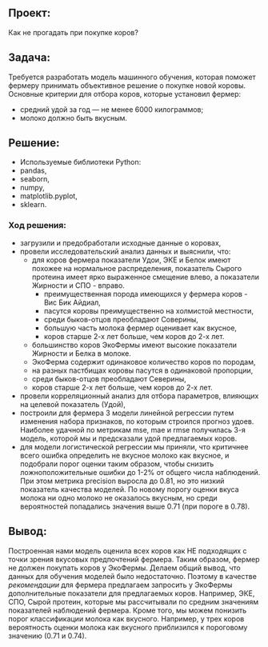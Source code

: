 ## Проект:

Как не прогадать при покупке коров?

## Задача:

Требуется разработать модель машинного обучения, которая поможет фермеру принимать объективное решение о покупке новой коровы.   
Основные критерии для отбора коров, которые установил фермер:
- средний удой за год — не менее 6000 килограммов;
- молоко должно быть вкусным.

## Решение:
- Используемые библиотеки Python:
- pandas,
- seaborn,
- numpy,
- matplotlib.pyplot,
- sklearn.

### Ход решения:

- загрузили и предобработали исходные данные о коровах,
- провели исследовательский анализ данных и выяснили, что:
  - для коров фермера показатели Удои, ЭКЕ и Белок имеют похожее на нормальное распределения, показатель Сырого протеина имеет ярко выраженное смещение влево, а показатели Жирности и СПО - вправо.  
    - преимущественная порода имеющихся у фермера коров - Вис Бик Айдиал,
    - пасутся коровы преимущественно на холмистой местности,
    - среди быков-отцов преобладают Соверины,
    - большую часть молока фермер оценивает как вкусное,
    - коров старше 2-х лет больше, чем коров до 2-х лет.
  - большинство коров ЭкоФермы имеют высокие показатели Жирности и Белка в молоке.
  - ЭкоФерма содержит одинаковое количество коров по породам,
  - на разных пастбищах коровы пасутся в одинаковой пропорции,
  - среди быков-отцов преобладают Северины,
  - коров старше 2-х лет больше, чем коров до 2-х лет. 
- провели корреляционный анализ для отбора параметров, влияющих на целевой показатель (Удой),
- построили для фермера 3 модели линейной регрессии путем изменения набора признаков, по которым строился прогноз удоев. Наиболее удачной по метрикам mse, mae и rmse получилась 3-я модель, которой мы и предсказали удой предлагаемых коров.
- для модели логистической регрессии мы приняли, что критичнее всего ошибка определить не вкусное молоко как вкусное, и подобрали порог оценки таким образом, чтобы снизить ложноположительные ошибки до 1-2% от общего числа наблюдений. При этом метрика precision выросла до 0.81, но это низкий показатель качества моделей. По новому порогу оценки вкуса молока ни одно молоко не оказалось вкусным, но среди вероятностей попадались значения выше 0.71 (при пороге в 0.78).    

## Вывод:

Построенная нами модель оценила всех коров как НЕ подходящих с точки зрения вкусовых предпочтений фермера. Таким образом, фермер не должен покупать коров у ЭкоФермы. 
Делаем общий вывод, что данных для обучения моделей было недостаточно. Поэтому в качестве *рекомендации* для фермера предлагаем запросить у ЭкоФермы дополнительные показатели для предлагаемых коров. Например, ЭКЕ, СПО, Сырой протеин, которые мы рассчитывали по средним значениям показателей наблюдений фермера. Кроме того, мы можем понизить порог классификации молока как вкусного. Например, у трех коров вероятность оценки молока как вкусного приблизился к пороговому значению (0.71 и 0.74).

